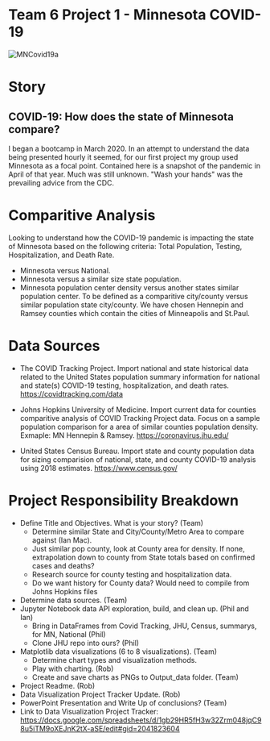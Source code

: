 # Team 6 Project 1 - Minnesota COVID-19 

![MNCovid19a](Images/US_States_PositivesDeaths_notNY.png)

# Story
## COVID-19:  How does the state of Minnesota compare?
I began a bootcamp in March 2020. In an attempt to understand the data being presented hourly it seemed, for our first project my group used Minnesota as a focal point. Contained here is a snapshot of the pandemic in April of that year. Much was still unknown. "Wash your hands" was the prevailing advice from the CDC.

# Comparitive Analysis
Looking to understand how the COVID-19 pandemic is impacting the state of Minnesota based on the following criteria: Total Population, Testing, Hospitalization, and Death Rate.

   * Minnesota versus National.
   * Minnesota versus a similar size state population.
   * Minnesota population center density versus another states similar population center. To be defined as a comparitive city/county versus similar population state city/county. We have chosen Hennepin and Ramsey counties which contain the cities of Minneapolis and St.Paul.

# Data Sources
   * The COVID Tracking Project. Import national and state historical data related 
        to the United States population summary information for national and state(s) 
        COVID-19 testing, hospitalization, and death rates.
        https://covidtracking.com/data

   * Johns Hopkins University of Medicine. Import current data for counties comparitive
        analysis of COVID Tracking Project data. Focus on a sample population comparison 
        for a area of similar counties population density. Exmaple: MN Hennepin & Ramsey.
        https://coronavirus.jhu.edu/
        
   *  United States Census Bureau. Import state and county population data for sizing 
        comparision of national, state, and county COVID-19 analysis using 2018 estimates.
        https://www.census.gov/

# Project Responsibility Breakdown
* Define Title and Objectives. What is your story? (Team)
  * Determine similar State and City/County/Metro Area to compare against (Ian Mac).
  * Just similar pop county, look at County area for density. If none, extrapolation down to county from State totals based on confirmed cases and deaths?
  * Research source for county testing and hospitalization data.
  * Do we want history for County data? Would need to compile from Johns Hopkins files
* Determine data sources. (Team)
* Jupyter Notebook data API exploration, build, and clean up. (Phil and Ian)
  * Bring in DataFrames from Covid Tracking, JHU, Census, summarys, for MN, National (Phil)
  * Clone JHU repo into ours? (Phil)
* Matplotlib data visualizations (6 to 8 visualizations). (Team)
  * Determine chart types and visualization methods. 
  * Play with charting. (Rob)
  * Create and save charts as PNGs to Output_data folder. (Team)
* Project Readme. (Rob)
* Data Visualization Project Tracker Update. (Rob)
* PowerPoint Presentation and Write Up of conclusions? (Team)
* Link to Data Visualization Project Tracker: https://docs.google.com/spreadsheets/d/1gb29HR5fH3w32Zrm048jqC98u5iTM9oXEJnK2tX-aSE/edit#gid=2041823604

